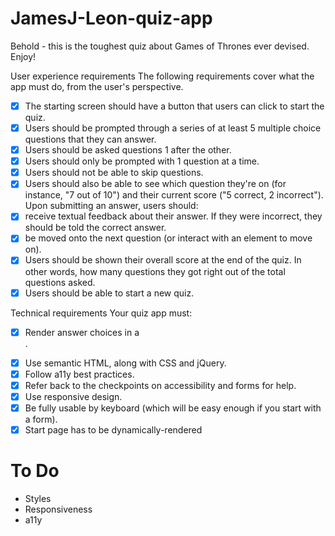 # JamesJ-Leon-quiz-app
Behold - this is the toughest quiz about Games of Thrones ever devised. Enjoy!

User experience requirements
The following requirements cover what the app must do, from the user's perspective.

- [x] The starting screen should have a button that users can click to start the quiz.
- [x] Users should be prompted through a series of at least 5 multiple choice questions that they can answer.
- [x] Users should be asked questions 1 after the other.
- [x] Users should only be prompted with 1 question at a time.
- [x] Users should not be able to skip questions.
- [x] Users should also be able to see which question they're on (for instance, "7 out of 10") and their current score ("5 correct, 2 incorrect").
Upon submitting an answer, users should:
- [x] receive textual feedback about their answer. If they were incorrect, they should be told the correct answer.
- [x] be moved onto the next question (or interact with an element to move on).
- [x] Users should be shown their overall score at the end of the quiz. In other words, how many questions they got right out of the total questions asked.
- [x] Users should be able to start a new quiz.

Technical requirements
Your quiz app must:

- [x] Render answer choices in a <form>.
- [x] Use semantic HTML, along with CSS and jQuery.
- [x] Follow a11y best practices.
- [x] Refer back to the checkpoints on accessibility and forms for help.
- [x] Use responsive design.
- [x] Be fully usable by keyboard (which will be easy enough if you start with a form).
- [x] Start page has to be dynamically-rendered

# To Do
- Styles
- Responsiveness
- a11y 